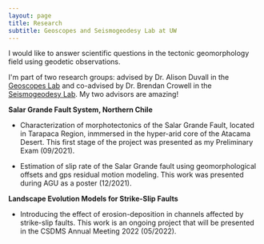 ```yaml
---
layout: page
title: Research
subtitle: Geoscopes and Seismogeodesy Lab at UW
---
```


I would like to answer scientific questions in the tectonic geomorphology field using geodetic observations.  

I'm part of two research groups: advised by Dr. Alison Duvall in the [Geoscopes Lab](https://www.alisonrduvall.com) and co-advised by Dr. Brendan Crowell in the [Seismogeodesy Lab](https://sites.google.com/view/uwsglab/home/). My two advisors are amazing! 


**Salar Grande Fault System, Northern Chile**

- Characterization of morphotectonics of the Salar Grande Fault, located in Tarapaca Region, inmmersed in the hyper-arid core of the Atacama Desert. This first stage of the project was presented as my Preliminary Exam (09/2021).

- Estimation of slip rate of the Salar Grande fault using geomorphological offsets and gps residual motion modeling. This work was presented during AGU as a poster (12/2021).  


**Landscape Evolution Models for Strike-Slip Faults**

- Introducing the effect of erosion-deposition in channels affected by strike-slip faults. This work is an ongoing project that will be presented in the CSDMS Annual Meeting 2022 (05/2022).
